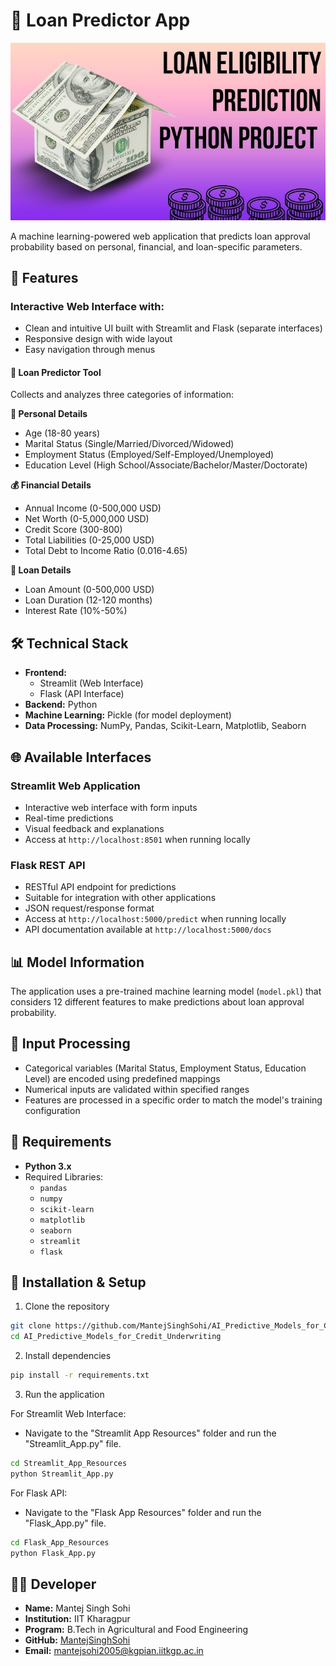 # 🔮 Loan Predictor App

![Loan Predictor App](image3.jpg)

A machine learning-powered web application that predicts loan approval probability based on personal, financial, and loan-specific parameters.

## 📌 Features

### Interactive Web Interface with:
- Clean and intuitive UI built with Streamlit and Flask (separate interfaces)
- Responsive design with wide layout
- Easy navigation through menus

#### 🎯 Loan Predictor Tool
Collects and analyzes three categories of information:

**👤 Personal Details**
- Age (18-80 years)
- Marital Status (Single/Married/Divorced/Widowed)
- Employment Status (Employed/Self-Employed/Unemployed)
- Education Level (High School/Associate/Bachelor/Master/Doctorate)

**💰 Financial Details**
- Annual Income (0-500,000 USD)
- Net Worth (0-5,000,000 USD)
- Credit Score (300-800)
- Total Liabilities (0-25,000 USD)
- Total Debt to Income Ratio (0.016-4.65)

**📝 Loan Details**
- Loan Amount (0-500,000 USD)
- Loan Duration (12-120 months)
- Interest Rate (10%-50%)

## 🛠️ Technical Stack

- **Frontend:** 
  - Streamlit (Web Interface)
  - Flask (API Interface)
- **Backend:** Python
- **Machine Learning:** Pickle (for model deployment)
- **Data Processing:** NumPy, Pandas, Scikit-Learn, Matplotlib, Seaborn

## 🌐 Available Interfaces

### Streamlit Web Application
- Interactive web interface with form inputs
- Real-time predictions
- Visual feedback and explanations
- Access at `http://localhost:8501` when running locally

### Flask REST API
- RESTful API endpoint for predictions
- Suitable for integration with other applications
- JSON request/response format
- Access at `http://localhost:5000/predict` when running locally
- API documentation available at `http://localhost:5000/docs`

## 📊 Model Information

The application uses a pre-trained machine learning model (`model.pkl`) that considers 12 different features to make predictions about loan approval probability.

## 🔄 Input Processing

- Categorical variables (Marital Status, Employment Status, Education Level) are encoded using predefined mappings
- Numerical inputs are validated within specified ranges
- Features are processed in a specific order to match the model's training configuration


## 📂 Requirements
- **Python 3.x**  
- Required Libraries:  
  - `pandas`  
  - `numpy`  
  - `scikit-learn`  
  - `matplotlib`  
  - `seaborn`  
  - `streamlit`  
  - `flask`  

## 🚀 Installation & Setup

1. Clone the repository
```bash
git clone https://github.com/MantejSinghSohi/AI_Predictive_Models_for_Credit_Underwriting.git
cd AI_Predictive_Models_for_Credit_Underwriting
```

2. Install dependencies
```bash
pip install -r requirements.txt
```

3. Run the application
  
For Streamlit Web Interface: 
- Navigate to the "Streamlit App Resources" folder and run the "Streamlit_App.py" file.
```bash
cd Streamlit_App_Resources
python Streamlit_App.py
```

For Flask API:
- Navigate to the "Flask App Resources" folder and run the "Flask_App.py" file.
```bash
cd Flask_App_Resources
python Flask_App.py
```

## 👨‍💻 Developer

- **Name:** Mantej Singh Sohi
- **Institution:** IIT Kharagpur
- **Program:** B.Tech in Agricultural and Food Engineering
- **GitHub:** [MantejSinghSohi](https://github.com/MantejSinghSohi)
- **Email:** mantejsohi2005@kgpian.iitkgp.ac.in